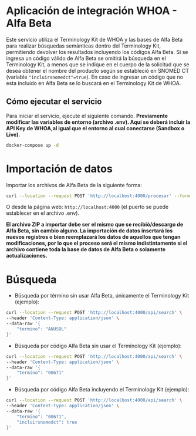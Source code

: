 # Aplicación de integración WHOA - Alfa Beta

Este servicio utiliza el Terminology Kit de WHOA y las bases de Alfa Beta para realizar búsquedas semánticas dentro del Terminology Kit, permitiendo devolver los resultados incluyendo los códigos Alfa Beta. 
Si se ingresa un código válido de Alfa Beta se omitirá la búsqueda en el Terminology Kit, a menos que se indique en el cuerpo de la solicitud que se desea obtener el nombre del producto según se estableció en SNOMED CT (variable `"incluirsnomedct"=true`). En caso de ingresar un código que no esta incluído en Alfa Beta se lo buscará en el Terminology Kit de WHOA.

## Cómo ejecutar el servicio

Para iniciar el servicio, ejecute el siguiente comando. **Previamente modificar las variables de entorno (archivo .env). Aquí se deberá incluir la API Key de WHOA,al igual que el entorno al cual conectarse (Sandbox o Live).**

```sh
docker-compose up -d
```

# Importación de datos

Importar los archivos de Alfa Beta de la siguiente forma:

```sh
curl --location --request POST 'http://localhost:4000/procesar' --form 'file=@"alfabeta.zip"'
```

O desde la página web: `http://localhost:4000` (el puerto se puede establecer en el archivo .env).

**El archivo ZIP a importar debe ser el mismo que se recibió/descargo de Alfa Beta, sin cambio alguno. La importación de datos insertará los nuevos registros o bien reemplazará los datos de aquellos que tengan modificaciones, por lo que el proceso será el mismo indistintamente si el archivo contiene toda la base de datos de Alfa Beta o solamente actualizaciones.**


# Búsqueda

- Búsqueda por término sin usar Alfa Beta, únicamente el Terminology Kit (ejemplo):

```sh
curl --location --request POST 'http://localhost:4000/api/search' \
--header 'Content-Type: application/json' \
--data-raw '{
    "termino": "ANUSOL"
}'
```

- Búsqueda por código Alfa Beta sin usar el Terminology Kit (ejemplo):

```sh
curl --location --request POST 'http://localhost:4000/api/search' \
--header 'Content-Type: application/json' \
--data-raw '{
    "termino": "00671"
}'
```

- Búsqueda por código Alfa Beta incluyendo el Terminology Kit (ejemplo):

```sh
curl --location --request POST 'http://localhost:4000/api/search' \
--header 'Content-Type: application/json' \
--data-raw '{
    "termino": "00671",
    "incluirsnomedct": true
}'
```
